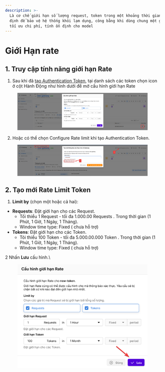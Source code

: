 ```yaml
---
description: >-
  Là cơ chế giới hạn số lượng request, token trong một khoảng thời gian nhất
  định để bảo vệ hệ thống khỏi lạm dụng, công bằng khi dùng chung một gateway và
  tối ưu chi phí, tính ổn định cho model
---
```


# Giới Hạn rate

## 1. Truy cập tính năng giới hạn Rate

1. Sau khi đã [ tạo Authentication Token](lam-viec-voi-authentication-token.md#tao-moi-authentication-token), tại danh sách các token chọn icon ở cột Hành Động như hình dưới để mở cấu hình giới hạn Rate

<figure><img src="../../../.gitbook/assets/image (14).png" alt=""><figcaption></figcaption></figure>

2. Hoặc có thể chọn Configure Rate limit khi tạo Authentication Token.&#x20;

<figure><img src="../../../.gitbook/assets/image (9).png" alt=""><figcaption></figcaption></figure>

## 2. Tạo mới **Rate Limit Token**

1. **Limit by** (chọn một hoặc cả hai):

* **Requests**: Đặt giới hạn cho các Request.
  * Tối thiểu 1 Request - tối đa 1.000.00 Requests . Trong thời gian (1 Phút, 1 Giờ, 1 Ngày, 1 Tháng).
  * Window time type: Fixed ( chưa hỗ trợ)
* **Tokens**: Đặt giới hạn cho các Token.
  * Tôi thiểu 100 Token - tối đa 5.000.00.000 Token . Trong thời gian (1 Phút, 1 Giờ, 1 Ngày, 1 Tháng).
  * Window time type: Fixed ( chưa hỗ trợ)

2 Nhấn **Lưu** cấu hình.\


<figure><img src="../../../.gitbook/assets/image (1129).png" alt=""><figcaption></figcaption></figure>

